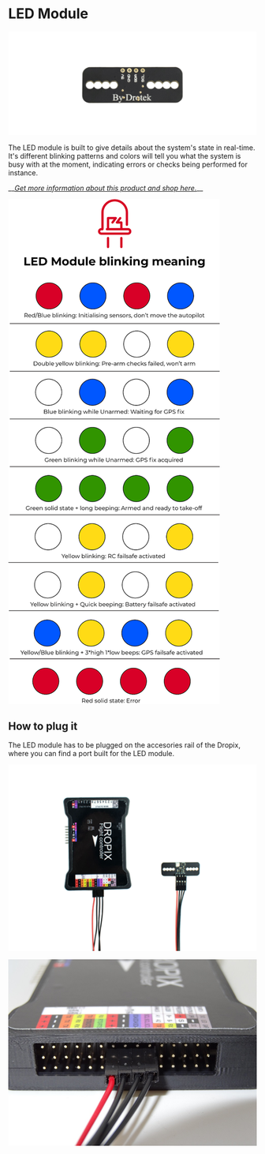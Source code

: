 # LED Module

![](../.gitbook/assets/led-module-drotek-dropix.png)

The LED module is built to give details about the system's state in real-time. It's different blinking patterns and colors will tell you what the system is busy with at the moment, indicating errors or checks being performed for instance.

 __[_Get more information about this product and shop here._](https://store.drotek.com/pixhawkdropix-rgb-led)\_\_

![](../.gitbook/assets/led-blink.png)

## How to plug it

The LED module has to be plugged on the accesories rail of the Dropix, where you can find a port built for the LED module.

![](../.gitbook/assets/dropix-with-led2.png)

![](../.gitbook/assets/led22.jpg)

